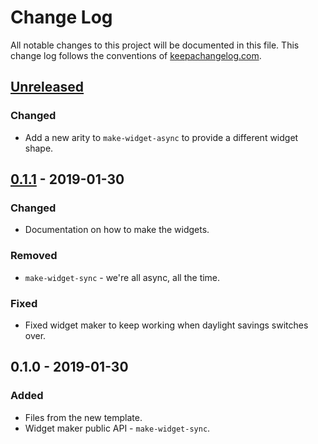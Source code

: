 # Change Log
All notable changes to this project will be documented in this file. This change log follows the conventions of [keepachangelog.com](http://keepachangelog.com/).

## [Unreleased]
### Changed
- Add a new arity to `make-widget-async` to provide a different widget shape.

## [0.1.1] - 2019-01-30
### Changed
- Documentation on how to make the widgets.

### Removed
- `make-widget-sync` - we're all async, all the time.

### Fixed
- Fixed widget maker to keep working when daylight savings switches over.

## 0.1.0 - 2019-01-30
### Added
- Files from the new template.
- Widget maker public API - `make-widget-sync`.

[Unreleased]: https://github.com/your-name/web-client-stm/compare/0.1.1...HEAD
[0.1.1]: https://github.com/your-name/web-client-stm/compare/0.1.0...0.1.1
